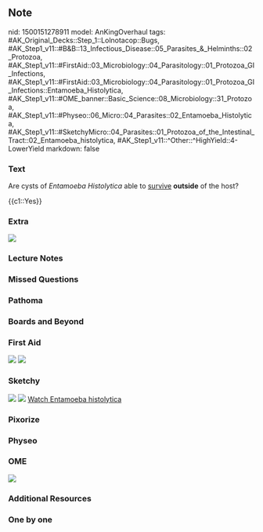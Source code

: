 ## Note
nid: 1500151278911
model: AnKingOverhaul
tags: #AK_Original_Decks::Step_1::Lolnotacop::Bugs, #AK_Step1_v11::#B&B::13_Infectious_Disease::05_Parasites_&_Helminths::02_Protozoa, #AK_Step1_v11::#FirstAid::03_Microbiology::04_Parasitology::01_Protozoa_GI_Infections, #AK_Step1_v11::#FirstAid::03_Microbiology::04_Parasitology::01_Protozoa_GI_Infections::Entamoeba_Histolytica, #AK_Step1_v11::#OME_banner::Basic_Science::08_Microbiology::31_Protozoa, #AK_Step1_v11::#Physeo::06_Micro::04_Parasites::02_Entamoeba_Histolytica, #AK_Step1_v11::#SketchyMicro::04_Parasites::01_Protozoa_of_the_Intestinal_Tract::02_Entamoeba_histolytica, #AK_Step1_v11::^Other::^HighYield::4-LowerYield
markdown: false

### Text
Are cysts of <i>Entamoeba Histolytica</i> able to <u>survive</u>
<b>outside</b> of the host?
<div>
  {{c1::Yes}}
</div>

### Extra
<img src="paste-2173253451842.jpg">

### Lecture Notes


### Missed Questions


### Pathoma


### Boards and Beyond


### First Aid
<img src="tmpq19fl2y_.png"> <img src="tmpuf70x07t.png">

### Sketchy
<img src="paste-40604620816387.jpg"> <img src=
"paste-dd85b67ace3381657b4b45bf3266cedb1424b7cd.png"> <a href=
"https://dashboard.sketchy.com/study/medical/courses/medical-microbiology/units/medical-microbiology-parasites/videos/medical-microbiology-parasites-protozoa-of-the-intestinal-tract-entamoeba-histolytica?utm_source=anki&utm_medium=partnership&utm_campaign=february_update&utm_content=medical">
Watch Entamoeba histolytica</a>

### Pixorize


### Physeo


### OME
<div class="ome-widget">
  <a href=
  "https://onlinemeded.org/spa/microbiology/protozoa/acquire?ref=anki">
  <img src="_OME_AnkiFlashcards_Lesson_4.png"></a>
</div>

### Additional Resources


### One by one

